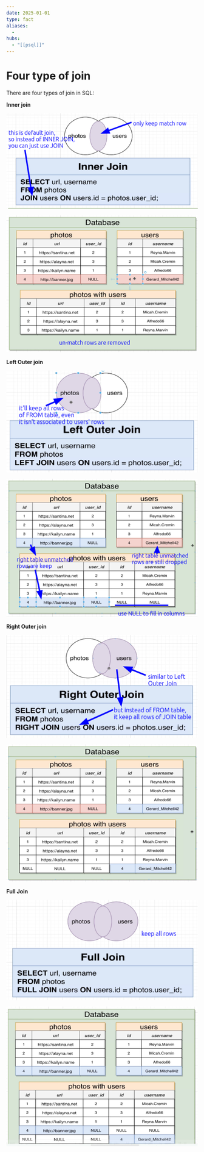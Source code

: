 ```yaml
---
date: 2025-01-01
type: fact
aliases:
  -
hubs:
  - "[[psql]]"
---
```


# Four type of join

There are four types of join in SQL:

**Inner join**

![inner-join.png](../../assets/imgs/inner-join.png)

![unmatch-rows-removed.png](../../assets/imgs/unmatch-rows-removed.png)


**Left Outer join**

![left-outer-join.png](../../assets/imgs/left-outer-join.png)

![left-outer-join-example.png](../../assets/imgs/left-outer-join-example.png)


**Right Outer join**

![right-outer-table.png](../../assets/imgs/right-outer-table.png)

![keep-right-table-all-rows.png](../../assets/imgs/keep-right-table-all-rows.png)


**Full Join**

![full-join.png](../../assets/imgs/full-join.png)

![full-join-keep-all.png](../../assets/imgs/full-join-keep-all.png)



